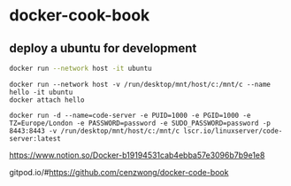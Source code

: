 # docker-cook-book

## deploy a ubuntu for development
``` bash
docker run --network host -it ubuntu

```
```
docker run --network host -v /run/desktop/mnt/host/c:/mnt/c --name hello -it ubuntu
docker attach hello
```
```
docker run -d --name=code-server -e PUID=1000 -e PGID=1000 -e TZ=Europe/London -e PASSWORD=password -e SUDO_PASSWORD=password -p 8443:8443 -v /run/desktop/mnt/host/c:/mnt/c lscr.io/linuxserver/code-server:latest
```
https://www.notion.so/Docker-b19194531cab4ebba57e3096b7b9e1e8


gitpod.io/#https://github.com/cenzwong/docker-code-book
